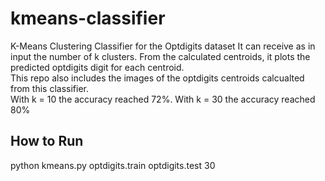 # kmeans-classifier
K-Means Clustering Classifier for the Optdigits dataset
It can receive as in input the number of k clusters. From the calculated centroids, it plots the predicted optdigits digit for each centroid.\
This repo also includes the images of the optdigits centroids calcualted from this classifier.\
With k = 10 the accuracy reached 72%. With k = 30 the accuracy reached 80%
## How to Run
python kmeans.py optdigits.train optdigits.test 30